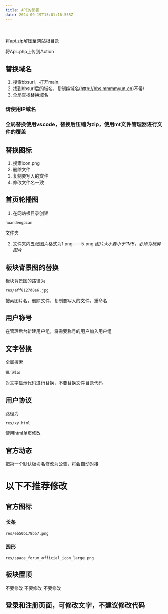 ```yaml
---
title: API的部署　　
date: 2024-09-19T13:01:16.555Z
---
```


　　

将api.zip解压至网站根目录

将Api..php上传到Action

## 替换域名

1. 搜索bbsurl，打开main.
2. 找到bbsurl后的域名，复制纯域名(http://bbs.mmmmyun.cn)不带/
3. 全局查找替换域名
### 请使用IP域名

### 全局替换使用vscode，替换后压缩为zip，使用mt文件管理器进行文件的覆盖

## 替换图标

1. 搜索icon.png
2. 删除文件
3. 复制要写入的文件
4. 修改文件名一致

## 首页轮播图

1. 在网站根目录创建
```
huandengpian
```
文件夹

2. 文件夹内五张图片格式为1.png——5.png
 *图片大小要小于1MB，必须为横屏图片* 

## 板块背景图的替换

板块背景图的路径为
```
res/aff8127d8e6.jpg
```
搜索图片名，删除文件，复制要写入的文件，重命名

## 用户称号

在管理后台新建用户组，将需要称号的用户加入用户组

## 文字替换

全局搜索
```
猫爪社区
```
对文字显示代码进行替换，不要替换文件目录代码

## 用户协议

路径为
```
res/xy.html
```
使用html单页修改

## 官方动态

把第一个默认板块名修改为公告，将会自动对接

# 以下不推荐修改

## 官方图标

### 长条

```
res/eb50b178bb7.png
```
### 圆形

```
res/space_forum_official_icon_large.png
```
## 板块置顶

不要修改
不要修改
不要修改

## 登录和注册页面，可修改文字，不建议修改代码




